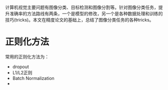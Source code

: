 计算机视觉主要问题有图像分类、目标检测和图像分割等。针对图像分类任务，提升准确率的方法路线有两条，一个是模型的修改，另一个是各种数据处理和训练的技巧(tricks)。本文在精度论文的基础上，总结了图像分类任务的各种tricks。

# 正则化方法
常用的正则化方法为：
- dropout
- L1/L2正则
- Batch Normalization
- 